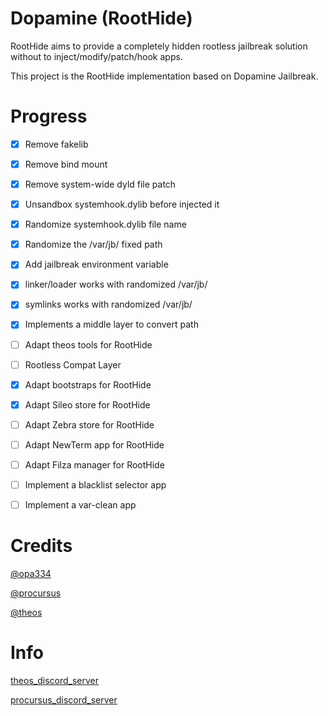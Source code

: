 # Dopamine (RootHide)

RootHide aims to provide a completely hidden rootless jailbreak solution without to inject/modify/patch/hook apps.

This project is the RootHide implementation based on Dopamine Jailbreak.


# Progress

- [x]  Remove fakelib
- [x]  Remove bind mount
- [x]  Remove system-wide dyld file patch
- [x]  Unsandbox systemhook.dylib before injected it
- [x]  Randomize systemhook.dylib file name
- [x]  Randomize the /var/jb/ fixed path
- [x]  Add jailbreak environment variable
- [x]  linker/loader works with randomized /var/jb/
- [x]  symlinks works with randomized /var/jb/
- [x]  Implements a middle layer to convert path
- [ ]  Adapt theos tools for RootHide
- [ ]  Rootless Compat Layer
- [x]  Adapt bootstraps for RootHide
- [x]  Adapt Sileo store for RootHide
- [ ]  Adapt Zebra store for RootHide
- [ ]  Adapt NewTerm app for RootHide
- [ ]  Adapt Filza manager for RootHide
- [ ]  Implement a blacklist selector app
- [ ]  Implement a var-clean app


# Credits

[@opa334](https://github.com/opa334/)

[@procursus](https://github.com/ProcursusTeam/Procursus)

[@theos](https://github.com/theos/theos)


# Info

[theos_discord_server](https://theos.dev/discord)

[procursus_discord_server](https://discord.gg/QJDrrAJPDY)
